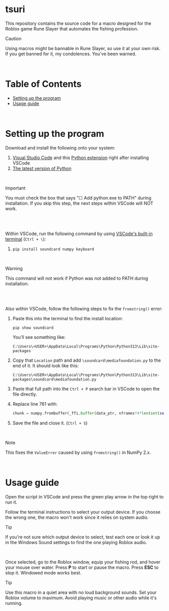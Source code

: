 # tsuri

This repository contains the source code for a macro designed for the Roblox game Rune Slayer that automates the fishing profession.

> [!CAUTION]
> Using macros might be bannable in Rune Slayer, so use it at your own risk. If you get banned for it, my condolences. You've been warned.
<br>

# Table of Contents

- [Setting up the program](#setting-up-the-program)
- [Usage guide](#usage-guide)
<br>

# Setting up the program

Download and install the following onto your system:
1. [Visual Studio Code](https://code.visualstudio.com/) and this [Python extension](https://marketplace.visualstudio.com/items?itemName=ms-python.python) right after installing VSCode
2. [The latest version of Python](https://www.python.org/downloads/)
<br>

> [!IMPORTANT]
> You must check the box that says "☐ Add python.exe to PATH" during installation. If you skip this step, the next steps within VSCode will NOT work.
<br>
<br>

Within VSCode, run the following command by using <ins>VSCode's built-in terminal</ins> (`Ctrl + \`):
1. `pip install soundcard numpy keyboard`
<br>

> [!WARNING]
> This command will not work if Python was not added to PATH during installation.
<br>
<br>

Also within VSCode, follow the following steps to fix the `fromstring()` error: 
1. Paste this into the terminal to find the install location:
   ```
   pip show soundcard
   ```
   You’ll see something like:
   ```
   C:\Users\<USER>\AppData\Local\Programs\Python\Python313\Lib\site-packages
   ```

2. Copy that `Location` path and add `\soundcard\mediafoundation.py` to the end of it. It should look like this:
   ```
   C:\Users\<USER>\AppData\Local\Programs\Python\Python313\Lib\site-packages\soundcard\mediafoundation.py
   ```

3. Paste that full path into the `Ctrl + P` search bar in VSCode to open the file directly.

4. Replace line 761 with:
   ```python
   chunk = numpy.frombuffer(_ffi.buffer(data_ptr, nframes*4*len(set(self.channelmap))), dtype='float32')
   ```

5. Save the file and close it. (`Ctrl + S`)
<br>

> [!NOTE]
> This fixes the `ValueError` caused by using `fromstring()` in NumPy 2.x.
<br>

# Usage guide

Open the script in VSCode and press the green play arrow in the top right to run it.

Follow the terminal instructions to select your output device. If you choose the wrong one, the macro won't work since it relies on system audio.
<br>

> [!TIP]  
> If you're not sure which output device to select, test each one or look it up in the Windows Sound settings to find the one playing Roblox audio.
<br>

Once selected, go to the Roblox window, equip your fishing rod, and hover your mouse over water. Press **P** to start or pause the macro. Press **ESC** to stop it. Windowed mode works best.
<br>

> [!TIP]  
> Use this macro in a quiet area with no loud background sounds. Set your Roblox volume to maximum. Avoid playing music or other audio while it's running.
